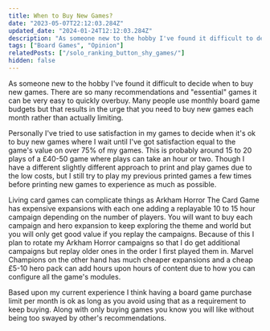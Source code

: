```yaml
---
title: When to Buy New Games?
date: "2023-05-07T22:12:03.284Z"
updated_date: "2024-01-24T12:12:03.284Z"
description: "As someone new to the hobby I've found it difficult to decide when to buy new games."
tags: ["Board Games", "Opinion"]
relatedPosts: ["/solo_ranking_button_shy_games/"]
hidden: false
---
```


As someone new to the hobby I've found it difficult to decide when to buy new games. There are so many recommendations and "essential" games it can be very easy to quickly overbuy. Many people use monthly board game budgets but that results in the urge that you need to buy new games each month rather than actually limiting.

Personally I've tried to use satisfaction in my games to decide when it's ok to buy new games where I wait until I've got satisfaction equal to the game's value on over 75% of my games. This is probably around 15 to 20 plays of a £40-50 game where plays can take an hour or two. Though I have a different slightly different approach to print and play games due to the low costs, but I still try to play my previous printed games a few times before printing new games to experience as much as possible.

Living card games can complicate things as Arkham Horror The Card Game has expensive expansions with each one adding a replayable 10 to 15 hour campaign depending on the number of players. You will want to buy each campaign and hero expansion to keep exploring the theme and world but you will only get good value if you replay the campaigns. Because of this I plan to rotate my Arkham Horror campaigns so that I do get additional campaigns but replay older ones in the order I first played them in. Marvel Champions on the other hand has much cheaper expansions and a cheap £5-10 hero pack can add hours upon hours of content due to how you can configure all the game's modules.

Based upon my current experience I think having a board game purchase limit per month is ok as long as you avoid using that as a requirement to keep buying. Along with only buying games you know you will like without being too swayed by other's recommendations.
